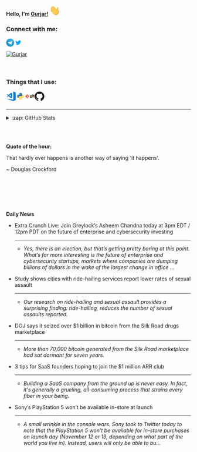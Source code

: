 #### Hello, I'm [Gurjar!](https://GurjarKing.github.io) <img src="https://raw.githubusercontent.com/ABSphreak/ABSphreak/master/gifs/Hi.gif" width="30px"></h2>


### Connect with me:

[<img align="left" alt="Gurjar | Telegram" width="22px" src="https://raw.githubusercontent.com/github/explore/80688e429a7d4ef2fca1e82350fe8e3517d3494d/topics/telegram/telegram.png" />][Telegram]
[<img align="left" alt="Gurjar | Twitter" width="22px" src="https://raw.githubusercontent.com/github/explore/80688e429a7d4ef2fca1e82350fe8e3517d3494d/topics/twitter/twitter.png" />][Twitter]
<br >
<br >
<a href="https://github.com/GurjarKing"><img src="https://komarev.com/ghpvc/?username=GurjarKing" alt="Gurjar" /></a> <br />
<br />
<br />
<!-- <br >

![](https://visitor-badge.glitch.me/badge?page_id=GurjarKing)

<br /> -->

### Things that I use:

[<img align="left" alt="Visual Studio Code" width="26px" src="https://raw.githubusercontent.com/github/explore/80688e429a7d4ef2fca1e82350fe8e3517d3494d/topics/visual-studio-code/visual-studio-code.png" />][VSCode]
[<img align="left" alt="Python" width="26px" src="https://raw.githubusercontent.com/github/explore/80688e429a7d4ef2fca1e82350fe8e3517d3494d/topics/python/python.png" />][Python]
[<img align="left" alt="Git" width="26px" src="https://raw.githubusercontent.com/github/explore/80688e429a7d4ef2fca1e82350fe8e3517d3494d/topics/git/git.png" />][Git]
[<img align="left" alt="GitHub" width="26px" src="https://raw.githubusercontent.com/github/explore/78df643247d429f6cc873026c0622819ad797942/topics/github/github.png" />][Github]

<br />
<br />

---
<details>
  <summary>:zap: GitHub Stats</summary>

<img align="left" alt="Gurjar's Github Stats" src="https://github-readme-stats.vercel.app/api?username=GurjarKing&show_icons=true&hide_border=true&count_private=true&include_all_commit=true&theme=algolia" />

</details>

<!-- ### 🔔 My latest tweet
<a href="https://twitter.com/Gurjar_King43" target="_blank">
	<img src="https://github.com/GurjarKing/GurjarKing/raw/master/tweet.png" width="70%" align="center" alt="Click to view on Twitter" title="My latest tweet, as an image"/>
</a> -->
<br>

<pre>

</pre>

**Quote of the hour:**

That hardly ever happens is another way of saying 'it happens'.

~ Douglas Crockford
<pre>

</pre>
<br>
<pre>


</pre>
<strong>Daily News</strong>
  
  - Extra Crunch Live: Join Greylock’s Asheem Chandna today at 3pm EDT / 12pm PDT on the future of enterprise and cybersecurity investing
     <hr/>
     
      - *Yes, there is an election, but that’s getting pretty boring at this point. What’s far more interesting is the future of enterprise and cybersecurity startups, markets where companies are dumping billions of dollars in the wake of the largest change in office …*
     
  - Study shows cities with ride-hailing services report lower rates of sexual assault
      <hr/>
      
      - *Our research on ride-hailing and sexual assault provides a surprising finding: ride-hailing, reduces the number of sexual assaults reported.*
      
  - DOJ says it seized over $1 billion in bitcoin from the Silk Road drugs marketplace
      <hr/>
      
      - *More than 70,000 bitcoin generated from the Silk Road marketplace had sat dormant for seven years.*
      
  - 3 tips for SaaS founders hoping to join the $1 million ARR club
      <hr/>
      
      - *Building a SaaS company from the ground up is never easy. In fact, it's generally a grueling, all-consuming process that strains every fiber in your being.*
       
  - Sony’s PlayStation 5 won’t be available in-store at launch
      <hr/>
       
       - *A small wrinkle in the console wars. Sony took to Twitter today to note that the PlayStation 5 won’t be available for in-store purchases on launch day (November 12 or 19, depending on what part of the world you live in). Instead, users will only be able to bu…*
      

<br />

[VSCode]: https://code.visualstudio.com/
[Python]: https://www.python.org/
[Git]: https://git-scm.com/
[Github]: https://github.com/
[Telegram]: https://t.me/Gurjar_King/
[Twitter]: https://twitter.com/Gurjar_King43/
